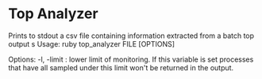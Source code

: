 Top Analyzer
============

Prints to stdout a csv file containing information extracted from a batch top output
s
Usage: ruby top_analyzer FILE [OPTIONS]

Options:
  -l, -limit : lower limit of monitoring. 
      If this variable is set processes that have all sampled under 
      this limit won't be returned in the output.
